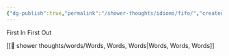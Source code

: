 ```yaml
---
{"dg-publish":true,"permalink":"/shower-thoughts/idioms/fifo/","created":"2025-04-09T22:16:29.308-05:00","updated":"2025-04-09T11:38:35.000-05:00"}
---
```


First In First Out

[[🚿 shower thoughts/words/Words, Words, Words\|Words, Words, Words]]